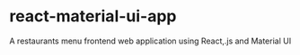 # react-material-ui-app
A restaurants menu frontend web application using React,.js and Material UI
